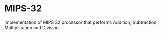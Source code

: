 # MIPS-32
Implementation of MIPS 32 processor that performs Addition, Subtraction, Multiplication and Division.
